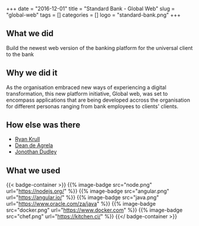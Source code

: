 +++ 
date = "2016-12-01"
title = "Standard Bank - Global Web"
slug = "global-web" 
tags = []
categories = []
logo = "standard-bank.png"
+++
## What we did
Build the newest web version of the banking platform for the universal client to the bank

## Why we did it
As the organisation embraced new ways of experiencing a digital transformation, this new platform initiative, Global web, was set to encompass applications that are being developed accross the organisation for different personas ranging from bank employees to clients' clients. 

## How else was there
* [Ryan Krull](https://www.linkedin.com/in/ryankrull-79/)
* [Dean de Agrela](https://www.linkedin.com/in/dean-de-agrela-42975795/)
* [Jonothan Dudley](https://www.linkedin.com/in/jonathan-dudley-48717649/)

## What we used

{{< badge-container >}}
  {{% image-badge src="node.png" url="https://nodejs.org/" %}}
  {{% image-badge src="angular.png" url="https://angular.io/" %}}
  {{% image-badge src="java.png" url="https://www.oracle.com/za/java" %}}
  {{% image-badge src="docker.png" url="https://www.docker.com" %}}
  {{% image-badge src="chef.png" url="https://kitchen.ci/" %}}
{{</ badge-container >}}